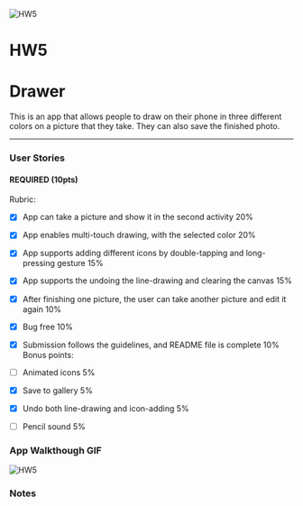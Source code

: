 ![HW5](https://user-images.githubusercontent.com/57874785/116768912-9ff41a80-aa07-11eb-9a09-2e5372fc8020.gif)
# HW5
# Drawer

This is an app that allows people to draw on their phone in three different colors on a picture that they take.  They can also save the finished photo.

---

### User Stories

#### REQUIRED (10pts)
Rubric:

-[x] App can take a picture and show it in the second activity 20%
-[x] App enables multi-touch drawing, with the selected color 20%
-[x] App supports adding different icons by double-tapping and long-pressing gesture 15%
-[x] App supports the undoing the line-drawing and clearing the canvas 15%
-[x] After finishing one picture, the user can take another picture and edit it again 10%
-[x] Bug free 10%
-[x] Submission follows the guidelines, and README file is complete 10%
Bonus points:

-[ ] Animated icons 5%
-[x] Save to gallery 5%
-[x] Undo both line-drawing and icon-adding 5%
-[ ] Pencil sound 5%

### App Walkthough GIF

![HW5](https://user-images.githubusercontent.com/57874785/116769104-c31eca00-aa07-11eb-9dd5-f0ad23ef8211.gif)

### Notes
